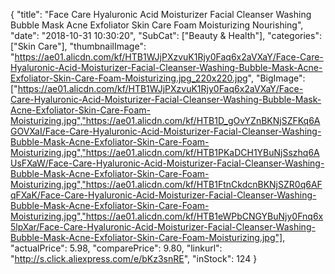 {
	"title": "Face Care Hyaluronic Acid Moisturizer Facial Cleanser Washing Bubble Mask Acne Exfoliator Skin Care Foam Moisturizing Nourishing",
	"date": "2018-10-31 10:30:20",
	"SubCat": ["Beauty & Health"],
	"categories": ["Skin Care"],
	"thumbnailImage": "https://ae01.alicdn.com/kf/HTB1WJjPXzvuK1Rjy0Faq6x2aVXaY/Face-Care-Hyaluronic-Acid-Moisturizer-Facial-Cleanser-Washing-Bubble-Mask-Acne-Exfoliator-Skin-Care-Foam-Moisturizing.jpg_220x220.jpg",
	"BigImage": ["https://ae01.alicdn.com/kf/HTB1WJjPXzvuK1Rjy0Faq6x2aVXaY/Face-Care-Hyaluronic-Acid-Moisturizer-Facial-Cleanser-Washing-Bubble-Mask-Acne-Exfoliator-Skin-Care-Foam-Moisturizing.jpg","https://ae01.alicdn.com/kf/HTB1D_gOvYZnBKNjSZFKq6AGOVXaI/Face-Care-Hyaluronic-Acid-Moisturizer-Facial-Cleanser-Washing-Bubble-Mask-Acne-Exfoliator-Skin-Care-Foam-Moisturizing.jpg","https://ae01.alicdn.com/kf/HTB1PKaDCH1YBuNjSszhq6AUsFXaW/Face-Care-Hyaluronic-Acid-Moisturizer-Facial-Cleanser-Washing-Bubble-Mask-Acne-Exfoliator-Skin-Care-Foam-Moisturizing.jpg","https://ae01.alicdn.com/kf/HTB1FtnCkdcnBKNjSZR0q6AFqFXaK/Face-Care-Hyaluronic-Acid-Moisturizer-Facial-Cleanser-Washing-Bubble-Mask-Acne-Exfoliator-Skin-Care-Foam-Moisturizing.jpg","https://ae01.alicdn.com/kf/HTB1eWPbCNGYBuNjy0Fnq6x5lpXar/Face-Care-Hyaluronic-Acid-Moisturizer-Facial-Cleanser-Washing-Bubble-Mask-Acne-Exfoliator-Skin-Care-Foam-Moisturizing.jpg"],
	"actualPrice": 5.98,
	"comparePrice": 9.80,
	"linkurl": "http://s.click.aliexpress.com/e/bKz3snRE",
	"inStock": 124
}
